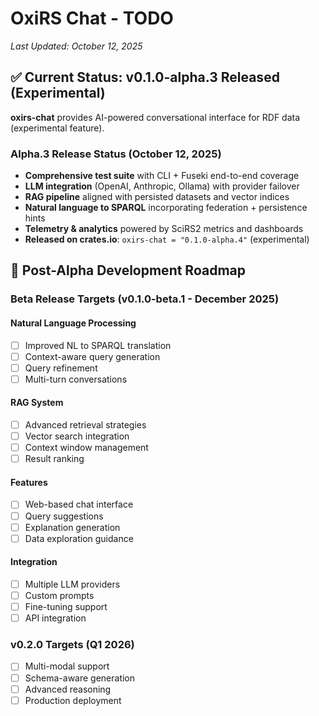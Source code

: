 # OxiRS Chat - TODO

*Last Updated: October 12, 2025*

## ✅ Current Status: v0.1.0-alpha.3 Released (Experimental)

**oxirs-chat** provides AI-powered conversational interface for RDF data (experimental feature).

### Alpha.3 Release Status (October 12, 2025)
- **Comprehensive test suite** with CLI + Fuseki end-to-end coverage
- **LLM integration** (OpenAI, Anthropic, Ollama) with provider failover
- **RAG pipeline** aligned with persisted datasets and vector indices
- **Natural language to SPARQL** incorporating federation + persistence hints
- **Telemetry & analytics** powered by SciRS2 metrics and dashboards
- **Released on crates.io**: `oxirs-chat = "0.1.0-alpha.4"` (experimental)

## 🎯 Post-Alpha Development Roadmap

### Beta Release Targets (v0.1.0-beta.1 - December 2025)

#### Natural Language Processing
- [ ] Improved NL to SPARQL translation
- [ ] Context-aware query generation
- [ ] Query refinement
- [ ] Multi-turn conversations

#### RAG System
- [ ] Advanced retrieval strategies
- [ ] Vector search integration
- [ ] Context window management
- [ ] Result ranking

#### Features
- [ ] Web-based chat interface
- [ ] Query suggestions
- [ ] Explanation generation
- [ ] Data exploration guidance

#### Integration
- [ ] Multiple LLM providers
- [ ] Custom prompts
- [ ] Fine-tuning support
- [ ] API integration

### v0.2.0 Targets (Q1 2026)
- [ ] Multi-modal support
- [ ] Schema-aware generation
- [ ] Advanced reasoning
- [ ] Production deployment